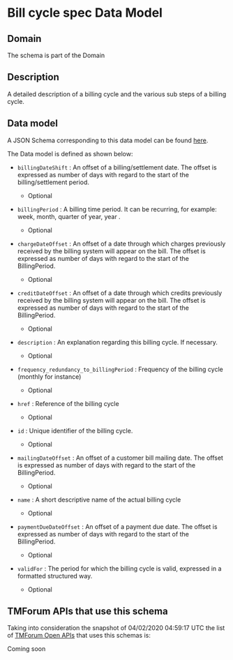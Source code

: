 # Bill cycle spec Data Model

## Domain

The  schema is part of the  Domain

## Description

A detailed description of a billing cycle and the various sub steps of a billing cycle.

## Data model

A JSON Schema corresponding to this data model can be found
[here](https://github.com/tmforum-rand/schemas/blob/candidates/Customer/BillCycleSpec.schema.json).

The Data model is defined as shown below:

- `billingDateShift` : An offset of a billing/settlement date. The offset is expressed as number of days with regard to the start of the billing/settlement period.

  - Optional


- `billingPeriod` : A billing time period. It can be recurring, for example: week, month, quarter of year, year .

  - Optional


- `chargeDateOffset` : An offset of a date through which charges previously received by the billing system will appear on the bill. The offset is expressed as number of days with regard to the start of the BillingPeriod.

  - Optional


- `creditDateOffset` : An offset of a date through which credits previously received by the billing system will appear on the bill. The offset is expressed as number of days with regard to the start of the BillingPeriod.

  - Optional


- `description` : An explanation regarding this billing cycle. If necessary.

  - Optional


- `frequency_redundancy_to_billingPeriod` : Frequency of the billing cycle (monthly for instance)

  - Optional


- `href` : Reference of the billing cycle

  - Optional


- `id` : Unique identifier of the billing cycle.

  - Optional


- `mailingDateOffset` : An offset of a customer bill mailing date. The offset is expressed as number of days with regard to the start of the BillingPeriod.

  - Optional


- `name` : A short descriptive name of the actual billing cycle

  - Optional


- `paymentDueDateOffset` : An offset of a payment due date. The offset is expressed as number of days with regard to the start of the BillingPeriod.

  - Optional


- `validFor` : The period for which the billing cycle is valid, expressed in a formatted structured way.

  - Optional






## TMForum APIs that use this schema

Taking into consideration the snapshot of 04/02/2020 04:59:17 UTC the list of [TMForum Open APIs](https://www.tmforum.org/open-apis/) that uses this schemas is:

Coming soon